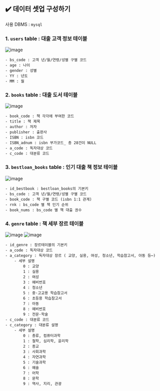 ## ✔️ 데이터 셋업 구성하기

사용 DBMS : `mysql`
### 1. `users` table : 대출 고객 정보 테이블

![image](https://user-images.githubusercontent.com/84497369/205203981-0f607f6a-26d2-465a-a341-aca5cbcf73b0.png)

    - bs_code : 고객 년/월/연령/성별 구별 코드
    - age : 나이
    - gender : 성별
    - YY : 년도
    - MM : 월
    


### 2. `books` table  : 대출 도서 테이블

![image](https://user-images.githubusercontent.com/84497369/205204104-09c5698c-ec8b-4654-984a-6edd8e007341.png)


    - book_code : 책 각각에 부여한 코드
    - title : 책 제목
    - author : 저자
    - publisher : 출판사
    - ISBN : isbn 코드
    - ISBN_adnum : isbn 부가코드_ 총 28건이 NULL
    - a_code : 독자대상 코드
    - c_code : 대분류 코드
    
    
### 3. `bestloan_books` table : 인기 대출 책 정보 테이블
    
![image](https://user-images.githubusercontent.com/84497369/205204519-84a69809-a3ac-4201-9fda-cbb7284a3ab5.png)


    - id_bestbook : bestloan_books의 기본키
    - bs_code : 고객 년/월/연령/성별 구별 코드
    - book_code : 책 구별 코드 (isbn 1:1 관계)
    - rnk : bs_code 별 책 인기 순위
    - book_nums : bs_code 별 책 대출 권수
    
    
### 4. `genre`  table : 책 세부 장르 테이블

![image](https://user-images.githubusercontent.com/84497369/205204773-a8daa268-6dc6-4c7e-a593-f06cd915f09e.png)
![image](https://user-images.githubusercontent.com/84497369/205204791-fd8adf24-27f2-4625-a07d-0239c5631a96.png)


    - id_genre : 장르테이블의 기본키
    - a_code : 독자대상 코드
    - a_category : 독자대상 장르 ( 교양, 실용, 여성, 청소년, 학습참고서, 아동 등⋯)
        - 세부 설명
            0 : 교양
            1 : 실용
            2 : 여성
            3 : 예비번호
            4 : 청소년
            5 : 중·고교용 학습참고서       
            6 : 초등용 학습참고서
            7 : 아동
            8 : 예비번호      
            9 : 전문·학술
    - c_code : 대분류 코드
    - c_category : 대분류 설명
        - 세부 설명
            0 : 총류, 컴퓨터과학
            1 : 철학, 심리학, 윤리학
            2 : 종교
            3 : 사회과학
            4 : 자연과학
            5 : 기술과학
            6 : 예술
            7 : 어학
            8 : 문학
            9 : 역사, 지리, 관광


